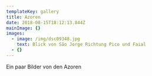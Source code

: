 ```yaml
---
templateKey: gallery
title: Azoren
date: 2018-08-15T18:12:13.844Z
mainImage: {}
images:
  - image: /img/dsc09348.jpg
    text: Blick von São Jorge Richtung Pico und Faial
  - {}
---
```

Ein paar Bilder von den Azoren
